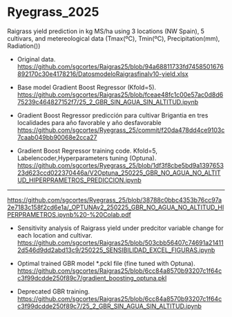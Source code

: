 # Ryegrass_2025

Raigrass yield prediction in kg MS/ha using 3 locations (NW Spain), 5 cultivars, and metereological data (Tmax(ºC), Tmin(ºC), Precipitation(mm), Radiation())
+ Original data. https://github.com/sgcortes/Raigras25/blob/94a68811733fd7458501676892170c30e4178216/DatosmodeloRaigrasfinalv10-yield.xlsx
+ Base model Gradient Boost Regressor (Kfold=5). https://github.com/sgcortes/Raigras25/blob/fceae48fc1c00e57ac0d8d675239c464827152f7/25_2_GBR_SIN_AGUA_SIN_ALTITUD.ipynb

+ Gradient Boost Regressor predicción para cultivar Brigantia en tres localidades para año favorable y año desfavorable
https://github.com/sgcortes/Ryegrass_25/commit/f20da478dd4ce9103c7caab049bb90068e2cca27

+ Gradient Boost Regressor training code. Kfold=5, Labelencoder,Hyperparameters tuning (Optuna).
https://github.com/sgcortes/Ryegrass_25/blob/1df3f8cbe5bd9a139765323d623ccd022370446a/V2Optuna_250225_GBR_NO_AGUA_NO_ALTITUD_HIPERPRAMETROS_PREDICCION.ipynb

---
https://github.com/sgcortes/Ryegrass_25/blob/38788c0bbc4353b76cc97a2e7183c158f2cd6e1a/_OPTUNAv2_250225_GBR_NO_AGUA_NO_ALTITUD_HIPERPRAMETROS.ipynb%20-%20Colab.pdf
+ Sensitivity analysis of Raigrass yield under predcitor variable change for each location and cultivar. https://github.com/sgcortes/Raigras25/blob/503cbb56407c74691a214112d546d9dd2abd13c9/250225_SENSIBILIDAD_EXCEL_FIGURAS.ipynb
+ Optimal trained GBR model *.pckl file (fine tuned with Optuna). https://github.com/sgcortes/Raigras25/blob/6cc84a8570b93207c1f64cc3f99dcdde250f89c7/gradient_boosting_optuna.pkl

+ Deprecated GBR training. https://github.com/sgcortes/Raigras25/blob/6cc84a8570b93207c1f64cc3f99dcdde250f89c7/25_2_GBR_SIN_AGUA_SIN_ALTITUD.ipynb
   
